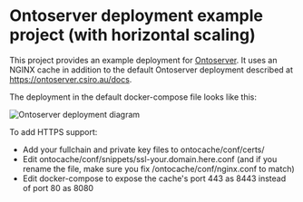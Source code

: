 # Ontoserver deployment example project (with horizontal scaling)

This project provides an example deployment for [Ontoserver](https://ontoserver.csiro.au). It uses an NGINX cache in addition to the default Ontoserver deployment described at https://ontoserver.csiro.au/docs.

The deployment in the default docker-compose file looks like this:

![Ontoserver deployment diagram](https://github.com/aehrc/ontoserver-deploy/blob/master/deployment.png)

To add HTTPS support:
 * Add your fullchain and private key files to ontocache/conf/certs/
 * Edit ontocache/conf/snippets/ssl-your.domain.here.conf (and if you rename the file, make sure you fix /ontocache/conf/nginx.conf to match)
 * Edit docker-compose to expose the cache's port 443 as 8443 instead of port 80 as 8080
